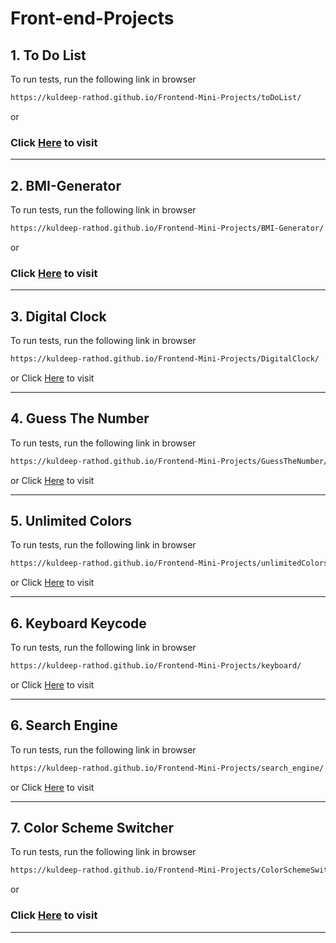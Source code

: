 # Front-end-Projects


## 1. To Do List


To run tests, run the following link in browser

```bash
https://kuldeep-rathod.github.io/Frontend-Mini-Projects/toDoList/
```
or
### Click [Here](https://kuldeep-rathod.github.io/Frontend-Mini-Projects/toDoList/) to visit

<hr>


## 2. BMI-Generator

To run tests, run the following link in browser

```bash
https://kuldeep-rathod.github.io/Frontend-Mini-Projects/BMI-Generator/
```
or
### Click [Here](https://kuldeep-rathod.github.io/Frontend-Mini-Projects/BMI-Generator/) to visit

<hr>


## 3. Digital Clock

To run tests, run the following link in browser

```bash
https://kuldeep-rathod.github.io/Frontend-Mini-Projects/DigitalClock/
```
or
Click [Here](https://kuldeep-rathod.github.io/Frontend-Mini-Projects/DigitalClock/) to visit

<hr>


## 4. Guess The Number

To run tests, run the following link in browser

```bash
https://kuldeep-rathod.github.io/Frontend-Mini-Projects/GuessTheNumber/
```
or
Click [Here](https://kuldeep-rathod.github.io/Frontend-Mini-Projects/GuessTheNumber/) to visit

<hr>


## 5. Unlimited Colors

To run tests, run the following link in browser

```bash
https://kuldeep-rathod.github.io/Frontend-Mini-Projects/unlimitedColors/
```
or
Click [Here](https://kuldeep-rathod.github.io/Frontend-Mini-Projects/unlimitedColors/) to visit

<hr>


## 6. Keyboard Keycode

To run tests, run the following link in browser

```bash
https://kuldeep-rathod.github.io/Frontend-Mini-Projects/keyboard/
```
or
Click [Here](https://kuldeep-rathod.github.io/Frontend-Mini-Projects/keyboard/) to visit

<hr>

## 6. Search Engine

To run tests, run the following link in browser

```bash
https://kuldeep-rathod.github.io/Frontend-Mini-Projects/search_engine/
```
or
Click [Here](https://kuldeep-rathod.github.io/Frontend-Mini-Projects/search_engine/) to visit

<hr>

## 7. Color Scheme Switcher


To run tests, run the following link in browser

```bash
https://kuldeep-rathod.github.io/Frontend-Mini-Projects/ColorSchemeSwitcher/
```
or
### Click [Here](https://kuldeep-rathod.github.io/Frontend-Mini-Projects/ColorSchemeSwitcher/) to visit

<hr>